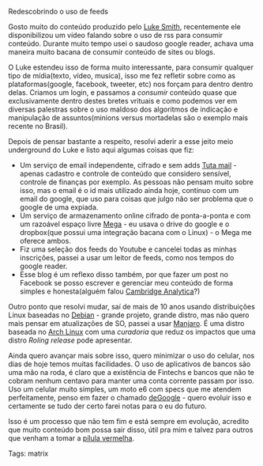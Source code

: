 Redescobrindo o uso de feeds

Gosto muito do conteúdo produzido pelo [Luke Smith](https://lukesmith.xyz/), recentemente ele disponibilizou um vídeo falando sobre o uso de rss para consumir conteúdo. Durante muito tempo usei o saudoso google reader, achava uma maneira muito bacana de consumir conteúdo de sites ou blogs.

O Luke estendeu isso de forma muito interessante, para consumir qualquer tipo de mídia(texto, vídeo, musica), isso me fez refletir sobre como as plataformas(google, facebook, tweeter, etc) nos forçam para dentro dentro delas. Criamos um login, e passamos a *consumir* conteúdo quase que exclusivamente dentro destes bretes vrituais e como podemos ver em diversas palestras sobre o uso maldoso dos algoritmos de indicação e manipulação de assuntos(minions versus mortadelas são o exemplo mais recente no Brasil).

Depois de pensar bastante a respeito, resolvi aderir a esse jeito meio underground do Luke e listo aqui algumas coisas que fiz:

  * Um serviço de email independente, cifrado e sem adds [Tuta mail](https://tutanota.com/secure-email/) - apenas cadastro e controle de conteúdo que considero sensível, controle de finanças por exemplo. As pessoas não pensam muito sobre isso, mas o email é o id mais utilizado ainda hoje, continuo com um email do google, que uso para coisas que julgo não ser problema que o google de uma expiada.
  * Um serviço de armazenamento online cifrado de ponta-a-ponta e com um razoável espaço livre [Mega](https://mega.nz) - eu usava o drive do google e o dropbox(que possui uma integração bacana com o Linux) - o Mega me oferece ambos.
  * Fiz uma seleção dos feeds do Youtube e cancelei todas as minhas inscrições, passei a usar um leitor de feeds, como nos tempos do google reader.
  * Esse blog é um reflexo disso também, por que fazer um post no Facebook se posso escrever e gerenciar meu conteúdo de forma simples e honesta(alguém falou [Cambridge Analytica](https://en.wikipedia.org/wiki/Facebook%E2%80%93Cambridge_Analytica_data_scandal)?)

Outro ponto que resolvi mudar, saí de mais de 10 anos usando distribuições Linux baseadas no [Debian](https://debian.org) - grande projeto, grande distro, mas não quero mais pensar em atualizações de SO, passei a usar [Manjaro](https://manjaro.org/). É uma distro baseada no [Arch Linux](https://www.archlinux.org/) com uma *curadoria* que reduz os impactos que uma distro *Roling release* pode apresentar.

Ainda quero avançar mais sobre isso, quero minimizar o uso do celular, nos dias de hoje temos muitas facilidades. O uso de aplicativos de bancos são uma mão na roda, é claro que a existência de Fintechs e bancos que não te cobram nenhum centavo para manter uma conta corrente passam por isso. Uso um celular muito simples, um moto e6 com specs que me atendem perfeitamente, penso em fazer o chamado [deGoogle](https://youtu.be/WSNGK9gmdpg) - quero evoluir isso e certamente se tudo der certo farei notas para o eu do futuro.

Isso é um processo que não tem fim e está sempre em evolução, acredito que muito conteúdo bom possa sair disso, útil pra mim e talvez para outros que venham a tomar a [pílula vermelha](https://en.wikipedia.org/wiki/The_Matrix).

Tags: matrix